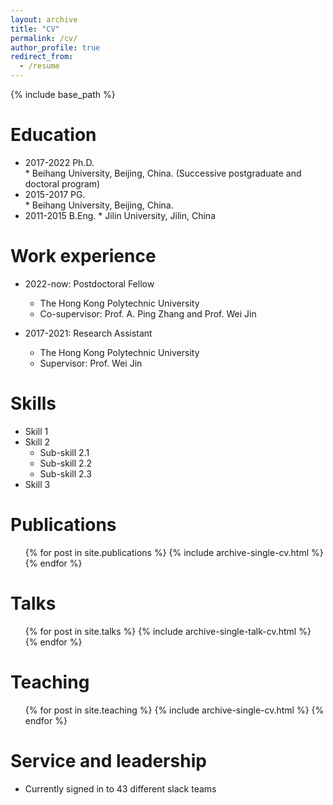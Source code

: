 ```yaml
---
layout: archive
title: "CV"
permalink: /cv/
author_profile: true
redirect_from:
  - /resume
---
```


{% include base_path %}

Education
======
* 2017-2022 Ph.D.  
          * Beihang University, Beijing, China. (Successive postgraduate and doctoral program)
* 2015-2017 PG.    
          * Beihang University, Beijing, China.
* 2011-2015 B.Eng. 
          * Jilin University, Jilin, China
 
Work experience
======
* 2022-now: Postdoctoral Fellow
  * The Hong Kong Polytechnic University
  * Co-supervisor: Prof. A. Ping Zhang and Prof. Wei Jin

* 2017-2021: Research Assistant
  * The Hong Kong Polytechnic University
  * Supervisor: Prof. Wei Jin
  
Skills
======
* Skill 1
* Skill 2
  * Sub-skill 2.1
  * Sub-skill 2.2
  * Sub-skill 2.3
* Skill 3

Publications
======
  <ul>{% for post in site.publications %}
    {% include archive-single-cv.html %}
  {% endfor %}</ul>
  
Talks
======
  <ul>{% for post in site.talks %}
    {% include archive-single-talk-cv.html %}
  {% endfor %}</ul>
  
Teaching
======
  <ul>{% for post in site.teaching %}
    {% include archive-single-cv.html %}
  {% endfor %}</ul>
  
Service and leadership
======
* Currently signed in to 43 different slack teams
